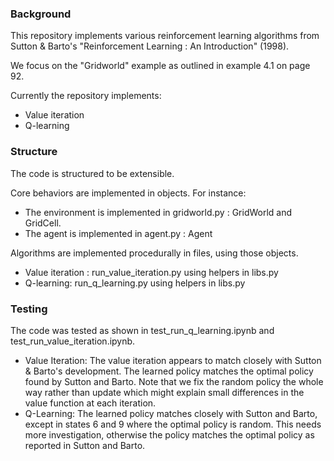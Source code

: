 ### Background

This repository implements various reinforcement learning algorithms from Sutton & Barto's "Reinforcement Learning : An Introduction" (1998).

We focus on the "Gridworld" example as outlined in example 4.1 on page 92.

Currently the repository implements:

- Value iteration
- Q-learning

### Structure

The code is structured to be extensible.

Core behaviors are implemented in objects. For instance:

- The environment is implemented in gridworld.py : GridWorld and GridCell.
- The agent is implemented in agent.py : Agent

Algorithms are implemented procedurally in files, using those objects.

- Value iteration : run_value_iteration.py using helpers in libs.py
- Q-learning: run_q_learning.py using helpers in libs.py

### Testing

The code was tested as shown in test_run_q_learning.ipynb and test_run_value_iteration.ipynb.

- Value Iteration: The value iteration appears to match closely with Sutton & Barto's development. The learned policy matches the optimal policy found by Sutton and Barto. Note that we fix the random policy the whole way rather than update which might explain small differences in the value function at each iteration.
- Q-Learning: The learned policy matches closely with Sutton and Barto, except in states 6 and 9 where the optimal policy is random. This needs more investigation, otherwise the policy matches the optimal policy as reported in Sutton and Barto.
